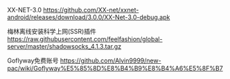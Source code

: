 XX-NET-3.0
https://github.com/XX-net/xxnet-android/releases/download/3.0.0/XX-Net-3.0-debug.apk

梅林离线安装科学上网(SSR)插件
https://raw.githubusercontent.com/feelfashion/global-server/master/shadowsocks_4.1.3.tar.gz

Goflyway免费账号
https://github.com/Alvin9999/new-pac/wiki/Goflyway%E5%85%8D%E8%B4%B9%E8%B4%A6%E5%8F%B7







